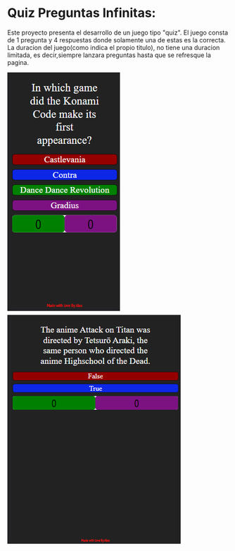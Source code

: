 # Quiz Preguntas Infinitas:

Este proyecto presenta el desarrollo de un juego tipo  "quiz".
El juego consta de 1 pregunta y 4 respuestas donde solamente una de estas es la correcta.
La duracion del juego(como indica el propio titulo), no tiene una duracion limitada, es decir,siempre lanzara preguntas hasta que se refresque la pagina. 






![image](./imagenes/imagenPrincipal.png) ![image](./imagenes/imagen3.png) 